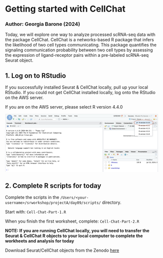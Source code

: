 # Getting started with CellChat
### Author: Georgia Barone (2024)

Today, we will explore one way to analyze processed scRNA-seq data with the package CellChat. CellChat is a networks-based R package that infers the likelihood of two cell types communicating. This package quantifies the signaling communication probability between two cell types by assessing the expression of ligand-receptor pairs within a pre-labeled scRNA-seq Seurat object.

## 1. Log on to RStudio 
If you successfully installed Seurat & CellChat locally, pull up your local RStudio. If you could not get CellChat installed locally, log onto the RStudio on the AWS server. 

If you are on the AWS server, please select R version 4.4.0

![AWS-viz-R-version.png](./day9-screenshots/AWS-viz-R-version.png)

## 2. Complete R scripts for today
Complete the scripts in the `/Users/<your-username>/srworkshop/projectA/day09/scripts/` directory.

Start with: `Cell-Chat-Part-1.R`

When you finish the first worksheet, complete: `Cell-Chat-Part-2.R`

**NOTE: If you are running CellChat locally, you will need to transfer the Seurat & CellChat R objects to your local computer to complete the workheets and analysis for today**

Download Seurat/CellChat objects from the Zenodo [here](https://zenodo.org/records/12725642)

